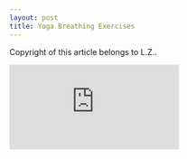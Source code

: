 ```yaml
---
layout: post
title: Yoga Breathing Exercises
---
```


Copyright of this article belongs to L.Z.. 

<iframe style="scrolling:'no';" src="https://mp.weixin.qq.com/s/7J3f6bTHRbi2XMXEKe0Aow" frameborder="0" allowfullscreen></iframe>
